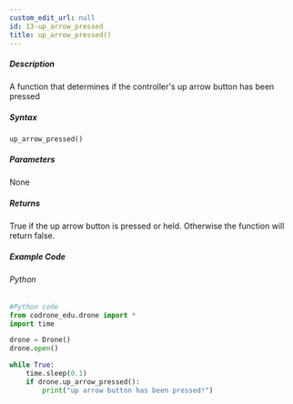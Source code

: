 ```yaml
---
custom_edit_url: null
id: 13-up_arrow_pressed
title: up_arrow_pressed()
---
```


##### Description

A function that determines if the controller's up arrow button has been pressed

##### Syntax
```up_arrow_pressed()```


##### Parameters

None

##### Returns

True if the up arrow button is pressed or held. Otherwise the function will return false.

##### Example Code
###### Python
```python
#Python code
from codrone_edu.drone import *
import time

drone = Drone()
drone.open()

while True:
    time.sleep(0.1)
    if drone.up_arrow_pressed():
        print("up arrow button has been pressed!")

```
